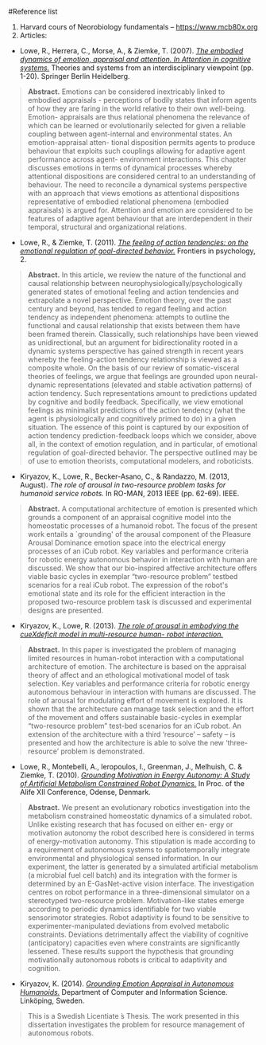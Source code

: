 #Reference list

1. Harvard cours of Neorobiology fundamentals – https://www.mcb80x.org 
2. Articles:

* Lowe, R., Herrera, C., Morse, A., & Ziemke, T. (2007). [*The embodied dynamics of emotion, appraisal and attention. In Attention in cognitive systems.*](https://drive.google.com/open?id=0BwvQgyvMme8cWVFBdXFCU2xnRnZGV1V0YnVXdU5FQ05vdnA0) Theories and systems from an interdisciplinary viewpoint (pp. 1-20). Springer Berlin Heidelberg.

> **Abstract.** Emotions can be considered inextricably linked to embodied appraisals - perceptions of bodily states that inform agents of how they are faring in the world relative to their own well-being. Emotion- appraisals are thus relational phenomena the relevance of which can be learned or evolutionarily selected for given a reliable coupling between agent-internal and environmental states. An emotion-appraisal atten- tional disposition permits agents to produce behaviour that exploits such couplings allowing for adaptive agent performance across agent- environment interactions. This chapter discusses emotions in terms of dynamical processes whereby attentional dispositions are considered central to an understanding of behaviour. The need to reconcile a dynamical systems perspective with an approach that views emotions as attentional dispositions representative of embodied relational phenomena (embodied appraisals) is argued for. Attention and emotion are considered to be features of adaptive agent behaviour that are interdependent in their temporal, structural and organizational relations.

* Lowe, R., & Ziemke, T. (2011). [*The feeling of action tendencies: on the emotional regulation of goal-directed behavior.*](https://drive.google.com/open?id=0BwvQgyvMme8cWUpxOWUtcGhYSE5VUjY0emI2bWd1V0VQREp3) Frontiers in psychology, 2.

> **Abstract.** In this article, we review the nature of the functional and causal relationship between neurophysiologically/psychologically generated states of emotional feeling and action tendencies and extrapolate a novel perspective. Emotion theory, over the past century and beyond, has tended to regard feeling and action tendency as independent phenomena: attempts to outline the functional and causal relationship that exists between them have been framed therein. Classically, such relationships have been viewed as unidirectional, but an argument for bidirectionality rooted in a dynamic systems perspective has gained strength in recent years whereby the feeling-action tendency relationship is viewed as a composite whole. On the basis of our review of somatic-visceral theories of feelings, we argue that feelings are grounded upon neural-dynamic representations (elevated and stable activation patterns) of action tendency. Such representations amount to predictions updated by cognitive and bodily feedback. Specifically, we view emotional feelings as minimalist predictions of the action tendency (what the agent is physiologically and cognitively primed to do) in a given situation. The essence of this point is captured by our exposition of action tendency prediction-feedback loops which we consider, above all, in the context of emotion regulation, and in particular, of emotional regulation of goal-directed behavior. The perspective outlined may be of use to emotion theorists, computational modelers, and roboticists.

* Kiryazov, K., Lowe, R., Becker-Asano, C., & Randazzo, M. (2013, August). *The role of arousal in two-resource problem tasks for humanoid service robots.* In RO-MAN, 2013 IEEE (pp. 62-69). IEEE.

> **Abstract.** A computational architecture of emotion is presented which grounds a component of an appraisal cognitive model into the homeostatic processes of a humanoid robot. The focus of the present work entails a `grounding' of the arousal component of the Pleasure Arousal Dominance emotion space into the electrical energy processes of an iCub robot. Key variables and performance criteria for robotic energy autonomous behavior in interaction with human are discussed. We show that our bio-inspired affective architecture offers viable basic cycles in exemplar “two-resource problem” testbed scenarios for a real iCub robot. The expression of the robot's emotional state and its role for the efficient interaction in the proposed two-resource problem task is discussed and experimental designs are presented.

* Kiryazov, K., Lowe, R. (2013). [*The role of arousal in embodying the cueXdeficit model in multi-resource human- robot interaction.*](https://drive.google.com/open?id=0BwvQgyvMme8cVzhrd2Q1TXVoVVE) 

> **Abstract.** In this paper is investigated the problem of managing limited resources in human-robot interaction with a computational architecture of emotion. The architecture is based on the appraisal theory of affect and an ethological motivational model of task selection. Key variables and performance criteria for robotic energy autonomous behaviour in interaction with humans are discussed. The role of arousal for modulating effort of movement is explored. It is shown that the architecture can manage task selection and the effort of the movement and offers sustainable basic-cycles in exemplar “two-resource problem” test-bed scenarios for an iCub robot. An extension of the architecture with a third ‘resource’ – safety – is presented and how the architecture is able to solve the new ‘three- resource’ problem is demonstrated.

* Lowe, R., Montebelli, A., Ieropoulos, I., Greenman, J., Melhuish, C. & Ziemke, T. (2010). [*Grounding Motivation in Energy Autonomy: A Study of Artificial Metabolism Constrained Robot Dynamics.*](https://drive.google.com/open?id=0BwvQgyvMme8ca1VDYVVGWENnckozY29JbjNBYnF1LWRjNTBB) In Proc. of the Alife XII Conference, Odense, Denmark.

> **Abstract.** We present an evolutionary robotics investigation into the metabolism constrained homeostatic dynamics of a simulated robot. Unlike existing research that has focused on either en- ergy or motivation autonomy the robot described here is considered in terms of energy-motivation autonomy. This stipulation is made according to a requirement of autonomous systems to spatiotemporally integrate environmental and physiological sensed information. In our experiment, the latter is generated by a simulated artificial metabolism (a microbial fuel cell batch) and its integration with the former is determined by an E-GasNet-active vision interface. The investigation centres on robot performance in a three-dimensional simulator on a stereotyped two-resource problem. Motivation-like states emerge according to periodic dynamics identifiable for two viable sensorimotor strategies. Robot adaptivity is found to be sensitive to experimenter-manipulated deviations from evolved metabolic constraints. Deviations detrimentally affect the viability of cognitive (anticipatory) capacities even where constraints are significantly lessened. These results support the hypothesis that grounding motivationally autonomous robots is critical to adaptivity and cognition.

* Kiryazov, K. (2014). [*Grounding Emotion Appraisal in Autonomous Humanoids.*](https://drive.google.com/open?id=0BwvQgyvMme8canlQSEw2MWl4dlE) Department of Computer and Information Science. Linköping, Sweden.

>This is a Swedish Licentiate ́s Thesis. The work presented in this dissertation investigates the problem for resource management of autonomous robots.


